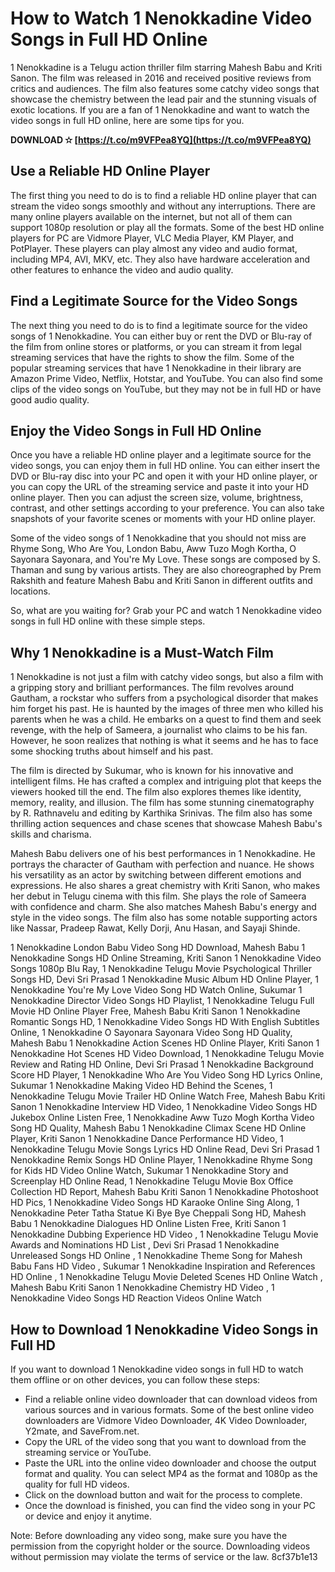 
 
# How to Watch 1 Nenokkadine Video Songs in Full HD Online
  
1 Nenokkadine is a Telugu action thriller film starring Mahesh Babu and Kriti Sanon. The film was released in 2016 and received positive reviews from critics and audiences. The film also features some catchy video songs that showcase the chemistry between the lead pair and the stunning visuals of exotic locations. If you are a fan of 1 Nenokkadine and want to watch the video songs in full HD online, here are some tips for you.
 
**DOWNLOAD ✫ [https://t.co/m9VFPea8YQ](https://t.co/m9VFPea8YQ)**


  
## Use a Reliable HD Online Player
  
The first thing you need to do is to find a reliable HD online player that can stream the video songs smoothly and without any interruptions. There are many online players available on the internet, but not all of them can support 1080p resolution or play all the formats. Some of the best HD online players for PC are Vidmore Player, VLC Media Player, KM Player, and PotPlayer. These players can play almost any video and audio format, including MP4, AVI, MKV, etc. They also have hardware acceleration and other features to enhance the video and audio quality.
  
## Find a Legitimate Source for the Video Songs
  
The next thing you need to do is to find a legitimate source for the video songs of 1 Nenokkadine. You can either buy or rent the DVD or Blu-ray of the film from online stores or platforms, or you can stream it from legal streaming services that have the rights to show the film. Some of the popular streaming services that have 1 Nenokkadine in their library are Amazon Prime Video, Netflix, Hotstar, and YouTube. You can also find some clips of the video songs on YouTube, but they may not be in full HD or have good audio quality.
  
## Enjoy the Video Songs in Full HD Online
  
Once you have a reliable HD online player and a legitimate source for the video songs, you can enjoy them in full HD online. You can either insert the DVD or Blu-ray disc into your PC and open it with your HD online player, or you can copy the URL of the streaming service and paste it into your HD online player. Then you can adjust the screen size, volume, brightness, contrast, and other settings according to your preference. You can also take snapshots of your favorite scenes or moments with your HD online player.
  
Some of the video songs of 1 Nenokkadine that you should not miss are Rhyme Song, Who Are You, London Babu, Aww Tuzo Mogh Kortha, O Sayonara Sayonara, and You're My Love. These songs are composed by S. Thaman and sung by various artists. They are also choreographed by Prem Rakshith and feature Mahesh Babu and Kriti Sanon in different outfits and locations.
  
So, what are you waiting for? Grab your PC and watch 1 Nenokkadine video songs in full HD online with these simple steps.
  
## Why 1 Nenokkadine is a Must-Watch Film
  
1 Nenokkadine is not just a film with catchy video songs, but also a film with a gripping story and brilliant performances. The film revolves around Gautham, a rockstar who suffers from a psychological disorder that makes him forget his past. He is haunted by the images of three men who killed his parents when he was a child. He embarks on a quest to find them and seek revenge, with the help of Sameera, a journalist who claims to be his fan. However, he soon realizes that nothing is what it seems and he has to face some shocking truths about himself and his past.
  
The film is directed by Sukumar, who is known for his innovative and intelligent films. He has crafted a complex and intriguing plot that keeps the viewers hooked till the end. The film also explores themes like identity, memory, reality, and illusion. The film has some stunning cinematography by R. Rathnavelu and editing by Karthika Srinivas. The film also has some thrilling action sequences and chase scenes that showcase Mahesh Babu's skills and charisma.
  
Mahesh Babu delivers one of his best performances in 1 Nenokkadine. He portrays the character of Gautham with perfection and nuance. He shows his versatility as an actor by switching between different emotions and expressions. He also shares a great chemistry with Kriti Sanon, who makes her debut in Telugu cinema with this film. She plays the role of Sameera with confidence and charm. She also matches Mahesh Babu's energy and style in the video songs. The film also has some notable supporting actors like Nassar, Pradeep Rawat, Kelly Dorji, Anu Hasan, and Sayaji Shinde.
 
1 Nenokkadine London Babu Video Song HD Download,  Mahesh Babu 1 Nenokkadine Songs HD Online Streaming,  Kriti Sanon 1 Nenokkadine Video Songs 1080p Blu Ray,  1 Nenokkadine Telugu Movie Psychological Thriller Songs HD,  Devi Sri Prasad 1 Nenokkadine Music Album HD Online Player,  1 Nenokkadine You're My Love Video Song HD Watch Online,  Sukumar 1 Nenokkadine Director Video Songs HD Playlist,  1 Nenokkadine Telugu Full Movie HD Online Player Free,  Mahesh Babu Kriti Sanon 1 Nenokkadine Romantic Songs HD,  1 Nenokkadine Video Songs HD With English Subtitles Online,  1 Nenokkadine O Sayonara Sayonara Video Song HD Quality,  Mahesh Babu 1 Nenokkadine Action Scenes HD Online Player,  Kriti Sanon 1 Nenokkadine Hot Scenes HD Video Download,  1 Nenokkadine Telugu Movie Review and Rating HD Online,  Devi Sri Prasad 1 Nenokkadine Background Score HD Player,  1 Nenokkadine Who Are You Video Song HD Lyrics Online,  Sukumar 1 Nenokkadine Making Video HD Behind the Scenes,  1 Nenokkadine Telugu Movie Trailer HD Online Watch Free,  Mahesh Babu Kriti Sanon 1 Nenokkadine Interview HD Video,  1 Nenokkadine Video Songs HD Jukebox Online Listen Free,  1 Nenokkadine Aww Tuzo Mogh Kortha Video Song HD Quality,  Mahesh Babu 1 Nenokkadine Climax Scene HD Online Player,  Kriti Sanon 1 Nenokkadine Dance Performance HD Video,  1 Nenokkadine Telugu Movie Songs Lyrics HD Online Read,  Devi Sri Prasad 1 Nenokkadine Remix Songs HD Online Player,  1 Nenokkadine Rhyme Song for Kids HD Video Online Watch,  Sukumar 1 Nenokkadine Story and Screenplay HD Online Read,  1 Nenokkadine Telugu Movie Box Office Collection HD Report,  Mahesh Babu Kriti Sanon 1 Nenokkadine Photoshoot HD Pics,  1 Nenokkadine Video Songs HD Karaoke Online Sing Along,  1 Nenokkadine Peter Tatha Statue Ki Bye Bye Cheppali Song HD,  Mahesh Babu 1 Nenokkadine Dialogues HD Online Listen Free,  Kriti Sanon 1 Nenokkadine Dubbing Experience HD Video ,  1 Nenokkadine Telugu Movie Awards and Nominations HD List ,  Devi Sri Prasad 1 Nenokkadine Unreleased Songs HD Online ,  1 Nenokkadine Theme Song for Mahesh Babu Fans HD Video ,  Sukumar 1 Nenokkadine Inspiration and References HD Online ,  1 Nenokkadine Telugu Movie Deleted Scenes HD Online Watch ,  Mahesh Babu Kriti Sanon 1 Nenokkadine Chemistry HD Video ,  1 Nenokkadine Video Songs HD Reaction Videos Online Watch
  
## How to Download 1 Nenokkadine Video Songs in Full HD
  
If you want to download 1 Nenokkadine video songs in full HD to watch them offline or on other devices, you can follow these steps:
  
- Find a reliable online video downloader that can download videos from various sources and in various formats. Some of the best online video downloaders are Vidmore Video Downloader, 4K Video Downloader, Y2mate, and SaveFrom.net.
- Copy the URL of the video song that you want to download from the streaming service or YouTube.
- Paste the URL into the online video downloader and choose the output format and quality. You can select MP4 as the format and 1080p as the quality for full HD videos.
- Click on the download button and wait for the process to complete.
- Once the download is finished, you can find the video song in your PC or device and enjoy it anytime.

Note: Before downloading any video song, make sure you have the permission from the copyright holder or the source. Downloading videos without permission may violate the terms of service or the law.
 8cf37b1e13
 
